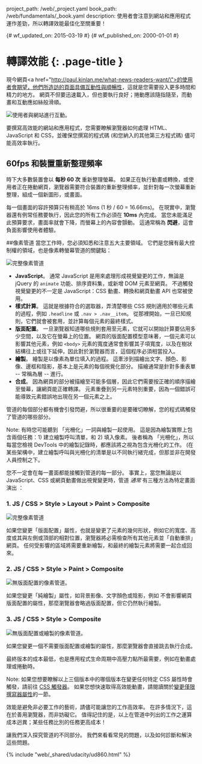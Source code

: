 project_path: /web/_project.yaml
book_path: /web/fundamentals/_book.yaml
description: 使用者會注意到網站和應用程式運作差勁，所以轉譯效能最佳化至關重要！

{# wf_updated_on: 2015-03-19 #}
{# wf_published_on: 2000-01-01 #}

# 轉譯效能 {: .page-title }



現今網頁<a href=\"http://paul.kinlan.me/what-news-readers-want/\">的使用者會期望，他們所造訪的頁面具備互動性與順暢性</a>，這就是您需要投入更多時間和精力的地方。 網頁不但要迅速載入，但也要執行良好；捲動應該隨指隨至，而動畫和互動應如絲般滑順。

<img src="images/intro/response.jpg" class="center" alt="使用者與網站進行互動。">

要撰寫高效能的網站和應用程式，您需要瞭解瀏覽器如何處理 HTML、JavaScript 和 CSS，並確保您撰寫的程式碼 (和您納入的其他第三方程式碼) 儘可能高效率執行。

## 60fps 和裝置重新整理頻率

時下大多數裝置會以 **每秒 60 次** 重新整理螢幕。 如果正在執行動畫或轉換，或使用者正在捲動網頁，瀏覽器需要符合裝置的重新整理頻率，並針對每一次螢幕重新整理，組成一個新圖形，或畫面。

每一個畫面的容許預算只有稍高於 16ms (1 秒 / 60 = 16.66ms)。 在現實中，瀏覽器還有例常任務要執行，因此您的所有工作必須在 **10ms** 內完成。 當您未能滿足此預算要求，畫面率就會下降，而螢幕上的內容會顫動。 這通常稱為 **閃避**，這會負面影響使用者體驗。

##像素管道
當您工作時，您必須知悉和注意五大主要領域。 它們是您擁有最大控制權的領域，也是像素轉螢幕管道的關鍵點：

<img src="images/intro/frame-full.jpg" class="center" alt="完整像素管道">

* **JavaScript**。 通常 JavaScript 是用來處理形成視覺變更的工作，無論是 jQuery 的 `animate` 功能、排序資料集，或新增 DOM 元素至網頁。 不過觸發視覺變更的不一定是 JavaScript：CSS 動畫、轉換和網頁動畫 API 也常被使用。
* **樣式計算**。 這就是根據符合的選取器，弄清楚哪些 CSS 規則適用於哪些元素的過程，例如 `.headline` 或 `.nav > .nav__item`。 從那裡開始，一旦已知規則，它們就會被套用，並計算每個元素的最終樣式。
* **版面配置**。 一旦瀏覽器知道哪些規則套用至元素，它就可以開始計算要佔用多少空間，以及它在螢幕上的位置。 網頁的版面配置模型意味著，一個元素可以影響其他元素，例如 `<body>` 元素的寬度通常會影響其子項寬度，以及在樹狀結構往上或往下延伸，因此對於瀏覽器而言，這個程序必須相當投入。
* **繪製**。 繪製是以像素為單位填入的過程。 這牽涉到描繪出文字、顏色、影像、邊框和陰影，基本上是元素的每個視覺化部分。 描繪通常是針對多重表單 -- 常稱為層 -- 進行。
* **合成**。 因為網頁的部分被描繪至可能多個層，因此它們需要按正確的順序描繪至螢幕，讓網頁能正確轉譯。 元素重疊到另一元素特別重要，因為一個錯誤可能導致元素錯誤地出現在另一個元素之上。

管道的每個部分都有機會引發閃避，所以很重要的是要確切瞭解，您的程式碼觸發了管道的哪些部分。

Note: 有時您可能聽到 「光柵化」一詞與繪製一起使用。 這是因為繪製實際上包含兩個任務：1) 建立繪製呼叫清單，和 2) 填入像素。 後者稱為 「光柵化」，所以每當您檢視 DevTools 中的繪製記錄時，都應該將之視為包含光柵化的工作。 (在某些架構中，建立繪製呼叫與光柵化的清單是以不同執行緒完成，但那並非在開發人員控制之下。

您不一定會在每一畫面都能接觸到管道的每一部分。 事實上，當您無論是以 JavaScript、CSS 或網頁動畫做出視覺變更時，管道 _通常_ 有三種方法為特定畫面演出 ：

### 1. JS / CSS > Style > Layout > Paint > Composite

<img src="images/intro/frame-full.jpg" class="center" alt="完整像素管道">

如果您變更「版面配置」屬性，也就是變更了元素的幾何形狀，例如它的寬度、高度或其與左側或頂部的相對位置，瀏覽器將必需檢查所有其他元素並「自動重排」網頁。 任何受影響的區域將需要重新繪製，和最終的繪製元素將需要一起合成回來。

### 2. JS / CSS > Style > Paint > Composite

<img src="images/intro/frame-no-layout.jpg" class="center" alt="無版面配置的像素管道。">

如果您變更「純繪製」屬性，如背景影像、文字顏色或陰影，例如 不會影響網頁版面配置的屬性，那麼瀏覽器會略過版面配置，但它仍然執行繪製。

### 3. JS / CSS > Style > Composite

<img src="images/intro/frame-no-layout-paint.jpg" class="center" alt="無版面配置或繪製的像素管道。">

如果您變更一個不需要版面配置或繪製的屬性，那麼瀏覽器會直接跳去執行合成。

最終版本的成本最低，也是應用程式生命周期中高壓力點所最需要，例如在動畫處理或捲動時。

Note: 如果您想要瞭解以上三個版本中的哪個版本在變更任何特定 CSS 屬性時會觸發，請前往 <a href="http://csstriggers.com">CSS 觸發器</a>。 如果您想快速取得高效能動畫，請閱讀關於<a href="stick-to-compositor-only-properties-and-manage-layer-count">變更僅限撰寫器屬性</a>的一節。

效能是避免非必要工作的藝術，請儘可能讓您的工作高效率。 在許多情況下，這在於善用瀏覽器，而非妨礙它。 值得記住的是，以上在管道中列出的工作之運算成本迥異；某些任務比別的任務更高成本！

讓我們深入探究管道的不同部分。 我們來看看常見的問題，以及如何診斷和解決這些問題。


{% include "web/_shared/udacity/ud860.html" %}



